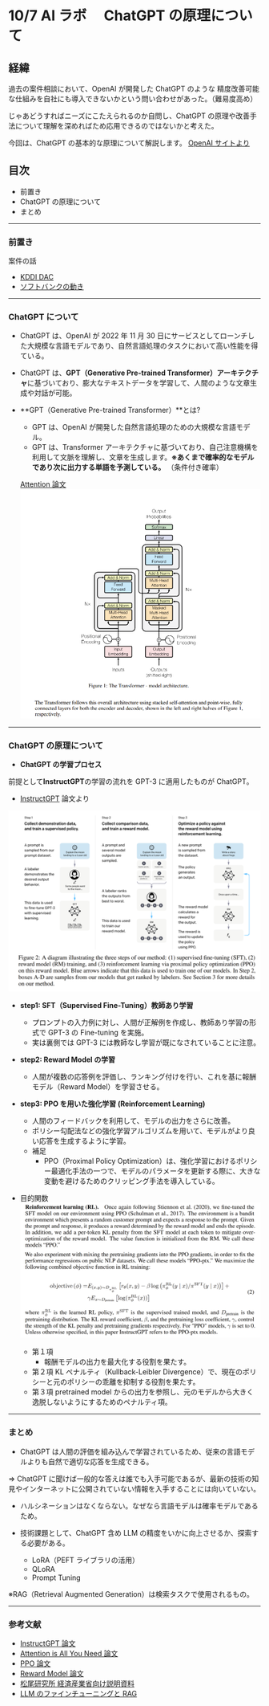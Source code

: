 # 10/7 AI ラボ　 ChatGPT の原理について

## 経緯

過去の案件相談において、OpenAI が開発した ChatGPT のような 精度改善可能な仕組みを自社にも導入できないかという問い合わせがあった。（難易度高め）

じゃあどうすればニーズにこたえられるのか自問し、ChatGPT の原理や改善手法について理解を深めればため応用できるのではないかと考えた。

今回は、ChatGPT の基本的な原理について解説します。
[OpenAI サイトより](https://openai.com/ja-JP/index/instruction-following/)

## 目次

- 前置き
- ChatGPT の原理について
- まとめ

---

### 前置き

案件の話

- [KDDI DAC](https://biz.kddi.com/beconnected/feature/2024/240306/)
- [ソフトバンクの動き](https://news.yahoo.co.jp/articles/18aa8b8a3405c6670544546714a390c0175431e0)

---

### ChatGPT について

- ChatGPT は、OpenAI が 2022 年 11 月 30 日にサービスとしてローンチした大規模な言語モデルであり、自然言語処理のタスクにおいて高い性能を得ている。
- ChatGPT は、**GPT（Generative Pre-trained Transformer）アーキテクチャ**に基づいており、膨大なテキストデータを学習して、人間のような文章生成や対話が可能。

- **GPT（Generative Pre-trained Transformer）**とは?

  - GPT は、OpenAI が開発した自然言語処理のための大規模な言語モデル。
  - GPT は、Transformer アーキテクチャに基づいており、自己注意機構を利用して文脈を理解し、文章を生成します。**※あくまで確率的なモデルであり次に出力する単語を予測している。** （条件付き確率）

  [Attention 論文](https://arxiv.org/pdf/1706.03762)
  ![alt text](attention_.png)

---

### ChatGPT の原理について

- **ChatGPT の学習プロセス**

前提として**InstructGPT**の学習の流れを GPT-3 に適用したものが ChatGPT。

- [InstructGPT](https://openai.com/ja-JP/index/instruction-following/) 論文より

![alt text](image.png)

- **step1: SFT（Supervised Fine-Tuning）教師あり学習**
  - プロンプトの入力例に対し、人間が正解例を作成し、教師あり学習の形式で GPT-3 の Fine-tuning を実施。
  - 実は裏側では GPT-3 には教師なし学習が既になされていることに注意。
- **step2: Reward Model の学習**
  - 人間が複数の応答例を評価し、ランキング付けを行い、これを基に報酬モデル（Reward Model）を学習させる。
- **step3: PPO を用いた強化学習 (Reinforcement Learning)**

  - 人間のフィードバックを利用して、モデルの出力をさらに改善。
  - ポリシー勾配法などの強化学習アルゴリズムを用いて、モデルがより良い応答を生成するように学習。
  - 補足
    - PPO（Proximal Policy Optimization）は、強化学習におけるポリシー最適化手法の一つで、モデルのパラメータを更新する際に、大きな変動を避けるためのクリッピング手法を導入している。

- 目的関数
  ![alt text](RL.png)

  - 第１項
    - 報酬モデルの出力を最大化する役割を果たす。
  - 第２項
    KL ペナルティ（Kullback-Leibler Divergence）で、現在のポリシーと元のポリシーの乖離を抑制する役割を果たす。
  - 第３項
    pretrained model からの出力を参照し、元のモデルから大きく逸脱しないようにするためのペナルティ項。

---

### まとめ

- ChatGPT は人間の評価を組み込んで学習されているため、従来の言語モデルよりも自然で適切な応答を生成できる。

⇒ ChatGPT に聞けば一般的な答えは誰でも入手可能であるが、最新の技術の知見やインターネットに公開されていない情報を入手することには向いていない。

- ハルシネーションはなくならない。なぜなら言語モデルは確率モデルであるため。

- 技術課題として、ChatGPT 含め LLM の精度をいかに向上させるか、探索する必要がある。
  - LoRA（PEFT ライブラリの活用）
  - QLoRA
  - Prompt Tuning

※RAG（Retrieval Augmented Generation）は検索タスクで使用されるもの。

---

### 参考文献

- [InstructGPT 論文](https://arxiv.org/abs/2203.02155)
- [Attention is All You Need 論文](https://arxiv.org/pdf/1706.03762)
- [PPO 論文](https://arxiv.org/abs/1707.06347)
- [Reward Model 論文](https://arxiv.org/pdf/2009.01325)
- [松尾研究所 経済産業省向け説明資料](https://www.meti.go.jp/shingikai/mono_info_service/digital_jinzai/pdf/008_05_00.pdf)
- [LLM のファインチューニングと RAG](https://www.ohmsha.co.jp/book/9784274231957/)
